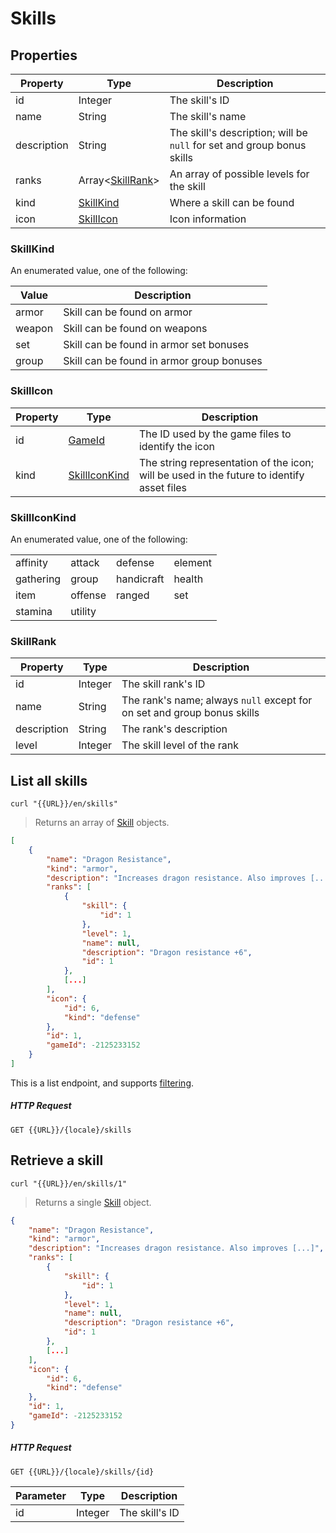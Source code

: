 [Skill]: #skills

# Skills
## Properties
|Property|Type|Description|
|---|---|---|
|id|Integer|The skill's ID|
|name|String|The skill's name|
|description|String|The skill's description; will be `null` for set and group bonus skills|
|ranks|Array<[SkillRank](#skillrank)>|An array of possible levels for the skill|
|kind|[SkillKind](#skillkind)|Where a skill can be found|
|icon|[SkillIcon](#skillicon)|Icon information|

### SkillKind
An enumerated value, one of the following:

|Value|Description|
|---|---|
|armor|Skill can be found on armor|
|weapon|Skill can be found on weapons|
|set|Skill can be found in armor set bonuses|
|group|Skill can be found in armor group bonuses|

### SkillIcon
|Property|Type|Description|
|---|---|---|
|id|[GameId](#gameid)|The ID used by the game files to identify the icon|
|kind|[SkillIconKind](#skilliconkind)|The string representation of the icon; will be used in the future to identify asset files|

### SkillIconKind
An enumerated value, one of the following:

|||||  
|---|---|---|---|  
|affinity|attack|defense|element|  
|gathering|group|handicraft|health|  
|item|offense|ranged|set|  
|stamina|utility|||

### SkillRank
|Property|Type|Description|
|---|---|---|
|id|Integer|The skill rank's ID|
|name|String|The rank's name; always `null` except for on set and group bonus skills|
|description|String|The rank's description|
|level|Integer|The skill level of the rank|

## List all skills
```shell
curl "{{URL}}/en/skills"
```

> Returns an array of [Skill] objects.

```json
[
    {
        "name": "Dragon Resistance",
        "kind": "armor",
        "description": "Increases dragon resistance. Also improves [...]",
        "ranks": [
            {
                "skill": {
                    "id": 1
                },
                "level": 1,
                "name": null,
                "description": "Dragon resistance +6",
                "id": 1
            },
            [...]
        ],
        "icon": {
            "id": 6,
            "kind": "defense"
        },
        "id": 1,
        "gameId": -2125233152
    }
]
```

This is a list endpoint, and supports [filtering](#filtering-objects-in-the-response).

##### HTTP Request
`GET {{URL}}/{locale}/skills`

## Retrieve a skill
```shell
curl "{{URL}}/en/skills/1"
```

> Returns a single [Skill] object.

```json
{
    "name": "Dragon Resistance",
    "kind": "armor",
    "description": "Increases dragon resistance. Also improves [...]",
    "ranks": [
        {
            "skill": {
                "id": 1
            },
            "level": 1,
            "name": null,
            "description": "Dragon resistance +6",
            "id": 1
        },
        [...]
    ],
    "icon": {
        "id": 6,
        "kind": "defense"
    },
    "id": 1,
    "gameId": -2125233152
}
```

##### HTTP Request
`GET {{URL}}/{locale}/skills/{id}`

|Parameter|Type|Description|
|---|---|---|
|id|Integer|The skill's ID|
